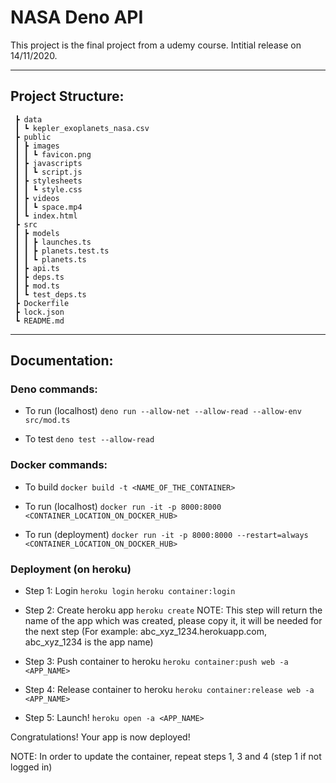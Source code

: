 # NASA Deno API

This project is the final project from a udemy course.
Intitial release on 14/11/2020.

---

## Project Structure:

```
 ┣ data
 ┃ ┗ kepler_exoplanets_nasa.csv
 ┣ public
 ┃ ┣ images
 ┃ ┃ ┗ favicon.png
 ┃ ┣ javascripts
 ┃ ┃ ┗ script.js
 ┃ ┣ stylesheets
 ┃ ┃ ┗ style.css
 ┃ ┣ videos
 ┃ ┃ ┗ space.mp4
 ┃ ┗ index.html
 ┣ src
 ┃ ┣ models
 ┃ ┃ ┣ launches.ts
 ┃ ┃ ┣ planets.test.ts
 ┃ ┃ ┗ planets.ts
 ┃ ┣ api.ts
 ┃ ┣ deps.ts
 ┃ ┣ mod.ts
 ┃ ┗ test_deps.ts
 ┣ Dockerfile
 ┣ lock.json
 ┗ README.md
```

---

## Documentation:

### Deno commands:

- To run (localhost)
`deno run --allow-net --allow-read --allow-env src/mod.ts`

- To test
`deno test --allow-read`


### Docker commands:

- To build
`docker build -t <NAME_OF_THE_CONTAINER>`

- To run (localhost)
`docker run -it -p 8000:8000 <CONTAINER_LOCATION_ON_DOCKER_HUB>`

- To run (deployment)
`docker run -it -p 8000:8000 --restart=always <CONTAINER_LOCATION_ON_DOCKER_HUB>`

### Deployment (on heroku)

- Step 1: Login
`heroku login`
`heroku container:login`

- Step 2: Create heroku app
`heroku create`
NOTE: This step will return the name of the app which was created, please copy it, it will be needed for the next step (For example: abc_xyz_1234.herokuapp.com, abc_xyz_1234 is the app name)

- Step 3: Push container to heroku
`heroku container:push web -a <APP_NAME>`

- Step 4: Release container to heroku 
`heroku container:release web -a <APP_NAME>`

- Step 5: Launch!
`heroku open -a <APP_NAME>`

Congratulations! Your app is now deployed!

NOTE: In order to update the container, repeat steps 1, 3 and 4 (step 1 if not logged in)